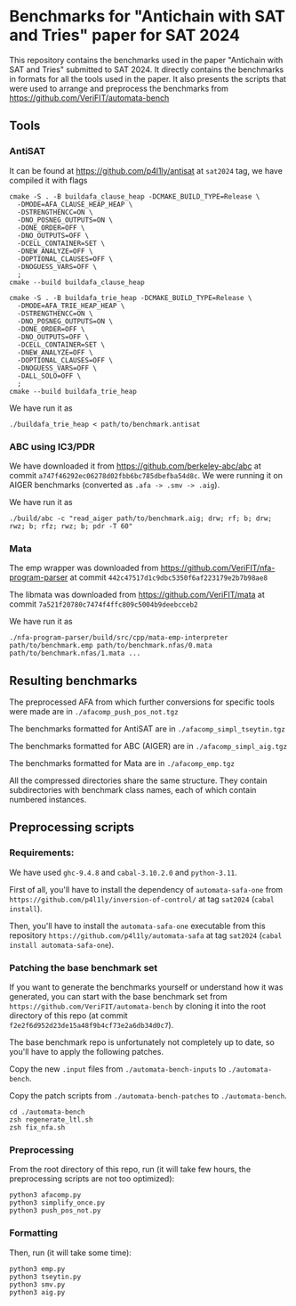 # Benchmarks for "Antichain with SAT and Tries" paper for SAT 2024

This repository contains the benchmarks used in the paper "Antichain with SAT and Tries" submitted to SAT 2024.
It directly contains the benchmarks in formats for all the tools used in the paper.
It also presents the scripts that were used to arrange and preprocess the benchmarks from https://github.com/VeriFIT/automata-bench

## Tools

### AntiSAT

It can be found at https://github.com/p4l1ly/antisat at `sat2024` tag, we have compiled it with flags

```
cmake -S . -B buildafa_clause_heap -DCMAKE_BUILD_TYPE=Release \
  -DMODE=AFA_CLAUSE_HEAP_HEAP \
  -DSTRENGTHENCC=ON \
  -DNO_POSNEG_OUTPUTS=ON \
  -DONE_ORDER=OFF \
  -DNO_OUTPUTS=OFF \
  -DCELL_CONTAINER=SET \
  -DNEW_ANALYZE=OFF \
  -DOPTIONAL_CLAUSES=OFF \
  -DNOGUESS_VARS=OFF \
  ;
cmake --build buildafa_clause_heap

cmake -S . -B buildafa_trie_heap -DCMAKE_BUILD_TYPE=Release \
  -DMODE=AFA_TRIE_HEAP_HEAP \
  -DSTRENGTHENCC=ON \
  -DNO_POSNEG_OUTPUTS=ON \
  -DONE_ORDER=OFF \
  -DNO_OUTPUTS=OFF \
  -DCELL_CONTAINER=SET \
  -DNEW_ANALYZE=OFF \
  -DOPTIONAL_CLAUSES=OFF \
  -DNOGUESS_VARS=OFF \
  -DALL_SOLO=OFF \
  ;
cmake --build buildafa_trie_heap
```

We have run it as

```
./buildafa_trie_heap < path/to/benchmark.antisat
```

### ABC using IC3/PDR

We have downloaded it from https://github.com/berkeley-abc/abc at commit `a747f46292ec06278d02fbb6bc785dbefba54d8c`. We were running it on AIGER benchmarks (converted as `.afa -> .smv -> .aig`).

We have run it as

```
./build/abc -c "read_aiger path/to/benchmark.aig; drw; rf; b; drw; rwz; b; rfz; rwz; b; pdr -T 60"
```

### Mata

The emp wrapper was downloaded from https://github.com/VeriFIT/nfa-program-parser at commit `442c47517d1c9dbc5350f6af223179e2b7b98ae8`

The libmata was downloaded from https://github.com/VeriFIT/mata at commit `7a521f20780c7474f4ffc809c5004b9deebcceb2`

We have run it as

```
./nfa-program-parser/build/src/cpp/mata-emp-interpreter path/to/benchmark.emp path/to/benchmark.nfas/0.mata path/to/benchmark.nfas/1.mata ...
```


## Resulting benchmarks

The preprocessed AFA from which further conversions for specific tools were made are in `./afacomp_push_pos_not.tgz`

The benchmarks formatted for AntiSAT are in `./afacomp_simpl_tseytin.tgz`

The benchmarks formatted for ABC (AIGER) are in `./afacomp_simpl_aig.tgz`

The benchmarks formatted for Mata are in `./afacomp_emp.tgz`

All the compressed directories share the same structure.
They contain subdirectories with benchmark class names, each of which contain numbered instances.

## Preprocessing scripts

### Requirements:

We have used `ghc-9.4.8` and `cabal-3.10.2.0` and `python-3.11`.

First of all, you'll have to install the dependency of `automata-safa-one` from `https://github.com/p4l1ly/inversion-of-control/` at tag `sat2024` (`cabal install`).

Then, you'll have to install the `automata-safa-one` executable from this repository `https://github.com/p4l1ly/automata-safa` at tag `sat2024` (`cabal install automata-safa-one`).

### Patching the base benchmark set

If you want to generate the benchmarks yourself or understand how it was generated, you can start with the base benchmark set from `https://github.com/VeriFIT/automata-bench` by cloning it into the root directory of this repo (at commit `f2e2f6d952d23de15a48f9b4cf73e2a6db34d0c7`). 

The base benchmark repo is unfortunately not completely up to date, so you'll have to apply the following patches.

Copy the new `.input` files from `./automata-bench-inputs` to `./automata-bench`.

Copy the patch scripts from `./automata-bench-patches` to `./automata-bench`.

```
cd ./automata-bench
zsh regenerate_ltl.sh
zsh fix_nfa.sh
```

### Preprocessing

From the root directory of this repo, run (it will take few hours, the preprocessing scripts are not too optimized):

```
python3 afacomp.py
python3 simplify_once.py
python3 push_pos_not.py
```

### Formatting

Then, run (it will take some time):

```
python3 emp.py
python3 tseytin.py
python3 smv.py
python3 aig.py
```
